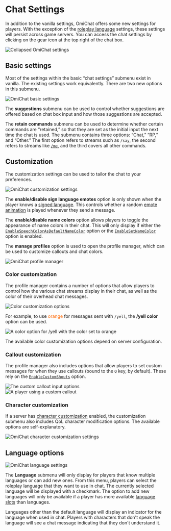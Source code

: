 # Chat Settings

In addition to the vanilla settings, OmiChat offers some new settings for players.
With the exception of the [roleplay language](#language-options) settings, these settings will persist across game servers.
You can access the chat settings by clicking on the gear icon at the top right of the chat box.

![Collapsed OmiChat settings](../images/chat-settings-collapsed.png)

## Basic settings

Most of the settings within the basic “chat settings” submenu exist in vanilla.
The existing settings work equivalently.
There are two new options in this submenu.

![OmiChat basic settings](../images/chat-settings-1.png)

The **suggestions** submenu can be used to control whether suggestions are offered based on chat box input and how those suggestions are accepted.

The **retain commands** submenu can be used to determine whether certain commands are “retained,” so that they are set as the initial input the next time the chat is used.
The submenu contains three options: “Chat,” “RP,” and “Other.”
The first option refers to streams such as `/say`, the second refers to streams like [`/me`](../sandbox-options/chat-formats.md#chatformatme), and the third covers all other commands.

## Customization

The customization settings can be used to tailor the chat to your preferences.

![OmiChat customization settings](../images/chat-settings-2.png)

The **enable/disable sign language emotes** option is only shown when the player knows a [signed language](../sandbox-options/languages.md#signedlanguages).
This controls whether a random [emote animation](./emote-shortcuts.md) is played whenever they send a message.

The **enable/disable name colors** option allows players to toggle the appearance of name colors in their chat.
This will only display if either the [`EnableSpeechColorAsDefaultNameColor`](../sandbox-options/basic-features.md#enablespeechcolorasdefaultnamecolor) option or the [`EnableSetNameColor`](../sandbox-options/basic-features.md#enablesetnamecolor) option is enabled.

The **manage profiles** option is used to open the profile manager, which can be used to customize callouts and chat colors.

![OmiChat profile manager](../images/profile-manager.png)

### Color customization

The profile manager contains a number of options that allow players to control how the various chat streams display in their chat, as well as the color of their overhead chat messages.

![Color customization options](../images/color-options.png)

For example, to use <span style="color:rgb(255,102,0)">orange</span> for messages sent with `/yell`, the **/yell color** option can be used.

![A color option for /yell with the color set to orange](../images/color-option-example-1.png)

The available color customization options depend on server configuration.

### Callout customization

The profile manager also includes options that allow players to set custom messages for when they use callouts (bound to the `Q` key, by default).
These rely on the [`EnableCustomShouts`](../sandbox-options/basic-features.md#enablecustomshouts) option.

![The custom callout input options](../images/callout-example-1.png)  
![A player using a custom callout](../images/callout-example-2.png)

### Character customization

If a server has [character customization](../sandbox-options/basic-features.md#enablecharactercustomization) enabled, the customization submenu also includes QoL character modification options. The available options are self-explanatory.

![OmiChat character customization settings](../images/chat-settings-3.png)

## Language options

![OmiChat language settings](../images/chat-settings-4.png)

The **Language** submenu will only display for players that know multiple languages or can add new ones.
From this menu, players can select the roleplay language that they want to use in chat.
The currently selected language will be displayed with a checkmark.
The option to add new languages will only be available if a player has more available [language slots](../sandbox-options/languages.md#languageslots) than languages.

Languages other than the default language will display an indicator for the language when used in chat.
Players with characters that don't speak the language will see a chat message indicating that they don't understand it.
